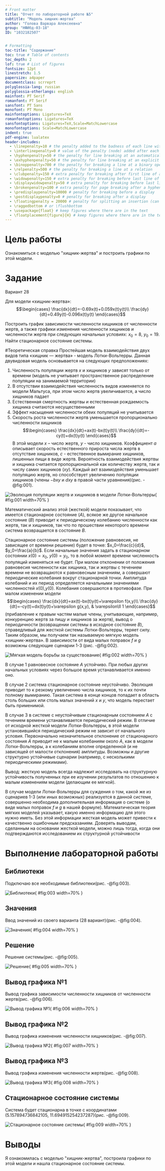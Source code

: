 ```yaml
---
# Front matter
title: "Отчет по лабораторной работе №5"
subtitle: "Модель хищник-жертва"
author: "Голова Варвара Алексеевна"
group: "НФИбд-03-18"
ID: "1032182507"


# Formatting
toc-title: "Содержание"
toc: true # Table of contents
toc_depth: 2
lof: true # List of figures
fontsize: 12pt
linestretch: 1.5
papersize: a4paper
documentclass: scrreprt
polyglossia-lang: russian
polyglossia-otherlangs: english
mainfont: PT Serif
romanfont: PT Serif
sansfont: PT Sans
monofont: PT Mono
mainfontoptions: Ligatures=TeX
romanfontoptions: Ligatures=TeX
sansfontoptions: Ligatures=TeX,Scale=MatchLowercase
monofontoptions: Scale=MatchLowercase
indent: true
pdf-engine: lualatex
header-includes:
  - \linepenalty=10 # the penalty added to the badness of each line within a paragraph (no associated penalty node) Increasing the value makes tex try to have fewer lines in the paragraph.
  - \interlinepenalty=0 # value of the penalty (node) added after each line of a paragraph.
  - \hyphenpenalty=50 # the penalty for line breaking at an automatically inserted hyphen
  - \exhyphenpenalty=50 # the penalty for line breaking at an explicit hyphen
  - \binoppenalty=700 # the penalty for breaking a line at a binary operator
  - \relpenalty=500 # the penalty for breaking a line at a relation
  - \clubpenalty=150 # extra penalty for breaking after first line of a paragraph
  - \widowpenalty=150 # extra penalty for breaking before last line of a paragraph
  - \displaywidowpenalty=50 # extra penalty for breaking before last line before a display math
  - \brokenpenalty=100 # extra penalty for page breaking after a hyphenated line
  - \predisplaypenalty=10000 # penalty for breaking before a display
  - \postdisplaypenalty=0 # penalty for breaking after a display
  - \floatingpenalty = 20000 # penalty for splitting an insertion (can only be split footnote in standard LaTeX)
  - \raggedbottom # or \flushbottom
  - \usepackage{float} # keep figures where there are in the text
  - \floatplacement{figure}{H} # keep figures where there are in the text
---
```


# Цель работы

Ознакомиться с моделью "хищник-жертва" и построить графики по этой модели.

# Задание

Вариант 28

Для модели «хищник-жертва»:
$$\begin{cases}
\frac{dx}{dt}=-0.69x(t)+0.059x(t)y(t)\\
\frac{dy}{dt}=0.49y(t)-0.096x(t)y(t)
\end{cases}$$

Построить график зависимости численности хищников от численности жертв,
а также графики изменения численности хищников и численности жертв при
следующих начальных условиях: $x_0=8$, $y_0=19$. Найти стационарное
состояние системы.

#Теоретическая справка
Простейшая модель взаимодействия двух видов типа «хищник — жертва» - модель Лотки-Вольтерры. Данная двувидовая модель основывается на  следующих предположениях:
1. Численность популяции жертв $x$ и хищников $y$ зависят только от времени
(модель не учитывает пространственное распределение популяции на занимаемой территории)
2. В отсутствии взаимодействия численность видов изменяется по модели Мальтуса, при этом число жертв увеличивается, а число хищников падает
3. Естественная смертность жертвы и естественная рождаемость хищника считаются несущественными
4. Эффект насыщения численности обеих популяций не учитывается
5. Скорость роста численности жертв уменьшается пропорционально численности хищников
$$\begin{cases}
\frac{dx}{dt}=ax(t)-bx(t)y(t)\\
\frac{dy}{dt}=-cy(t)+dx(t)y(t)
\end{cases}$$
В этой модели $x$ – число жертв, $y$ - число хищников. Коэффициент $a$ описывает скорость естественного прироста числа жертв в отсутствие хищников, $с$ - естественное вымирание хищников, лишенных пищи в виде жертв. Вероятность
взаимодействия жертвы и хищника считается пропорциональной как количеству жертв, так и числу самих хищников $(xy)$. Каждый акт взаимодействия уменьшает
популяцию жертв, но способствует увеличению популяции хищников (члены $-bxy$ и $dxy$ в правой части уравнения)(рис. -@fig:001).

![Эволюция популяции жертв и хищников в модели Лотки-Вольтерры](images/lab5_8.jpg){ #fig:001 width=70% }

Математический анализ этой (жесткой) модели показывает, что имеется стационарное состояние $(A)$, всякое же другое начальное состояние $(B)$ приводит к периодическому колебанию численности как жертв, так и хищников, так что по прошествии некоторого времени система возвращается в состояние $B$.

Стационарное состояние системы (положение равновесия, не зависящее от времени решение) будет в точке: $x_0=\frac{c}{d}$, $y_0=\frac{a}{b}$. Если начальные значения
задать в стационарном состоянии $x(0)=x_0$, $y(0)=y_0$, то в любой момент времени численность популяций изменяться не будет. При малом отклонении от положения
равновесия численности как хищника, так и жертвы с течением времени не возвращаются к равновесным значениям, а совершают периодические колебания вокруг стационарной точки. Амплитуда колебаний и их период определяется начальными значениями численностей $x(0)$,$y(0)$. Колебания совершаются в
противофазе.
При малом изменении модели
$$\begin{cases}
\frac{dx}{dt}=ax(t)-bx(t)y(t)+\varepsilon f(x,y)\\
\frac{dy}{dt}=-cy(t)+dx(t)y(t)+\varepsilon g(x,y), &  \varepsilon\ll 1
\end{cases}$$
(прибавление к правым частям малые члены, учитывающие, например, конкуренцию жертв за пищу и хищников за жертв), вывод о периодичности (возвращении системы в исходное состояние $B$), справедливый для жесткой системы Лотки-Вольтерры, теряет силу. Таким образом, мы получаем так
называемую мягкую модель «хищник-жертва». В зависимости от вида малых поправок $f$ и $g$ возможны следующие сценарии 1-3 (рис. -@fig:002).

![Мягкая модель борьбы за существование](images/lab5_9.jpg){ #fig:002 width=70% }

В случае 1 равновесное состояние $A$ устойчиво. При любых других начальных условиях через большое время устанавливается именно оно.

В случае 2 система стационарное состояние неустойчиво. Эволюция приводит то к резкому увеличению числа хищников, то к их почти полному вымиранию. Такая система в конце концов попадает в область столь больших или
столь малых значений $x$ и $y$, что модель перестает быть применимой.


В случае 3 в системе с неустойчивым стационарным состоянием $A$ с течением времени устанавливается периодический режим. В отличие от исходной жесткой модели Лотки-Вольтерры, в этой модели установившийся периодический режим не зависит от начального условия. Первоначально незначительное
отклонение от стационарного состояния $A$ приводит не к малым колебаниям около $A$, как в модели Лотки-Вольтерры, а к колебаниям вполне определенной (и не
зависящей от малости отклонения) амплитуды. Возможны и другие структурно устойчивые сценарии (например, с несколькими периодическими режимами).

Вывод: жесткую модель всегда надлежит исследовать на структурную устойчивость полученных при ее изучении результатов по отношению к малым изменениям модели (делающим ее мягкой).


В случае модели Лотки-Вольтерры для суждения о том, какой же из сценариев 1-3 (или иных возможных) реализуется в данной системе, совершенно необходима дополнительная информация о системе (о виде малых поправок $f$ и $g$ в нашей формуле). Математическая теория мягких моделей указывает, какую именно
информацию для этого нужно иметь. Без этой информации жесткая модель может привести к качественно ошибочным предсказаниям. Доверять выводам, сделанным на основании жесткой модели, можно лишь тогда, когда они подтверждаются исследованием их структурной устойчивости


# Выполнение лабораторной работы

## Библиотеки

Подключаю все необходимые библиотеки(рис. -@fig:003).

![Библиотеки](images/lab5_1.jpg){ #fig:003 width=70% }

## Значения

Ввод значений из своего варианта (28 вариант)(рис. -@fig:004).

![Значения](images/lab5_2.jpg){ #fig:004 width=70% }

## Решение

Решение системы(рис. -@fig:005).

![Решение](images/lab5_3.jpg){ #fig:005 width=70% }

## Вывод графика №1

Вывод графика зависимости численности хищников от численности жертв(рис. -@fig:006).

![Вывод графика №1](images/lab5_4.jpg){ #fig:006 width=70% }

## Вывод графика №2

Вывод графика изменения численности хищников(рис. -@fig:007).

![Вывод графика №2](images/lab5_5.jpg){ #fig:007 width=70% }

## Вывод графика №3

Вывод графика изменения численности жертв(рис. -@fig:008).

![Вывод графика №3](images/lab5_6.jpg){ #fig:008 width=70% }

## Стационарное состояние системы

Система будет стационарна в точке с координатами (5.157894736842105, 11.694915254237287)(рис. -@fig:009).

![Стационарное состояние системы](images/lab5_7.jpg){ #fig:009 width=70% }

# Выводы

Я ознакомилась с моделью "хищник-жертва", построила графики по этой модели и нашла стационарное состояние системы.

